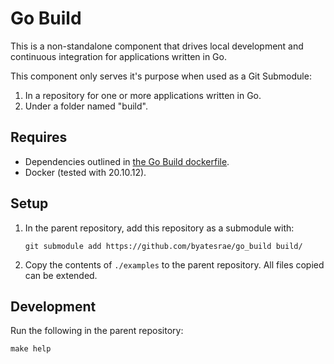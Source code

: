 # Go Build
This is a non-standalone component that drives local development and continuous
integration for applications written in Go.

This component only serves it's purpose when used as a Git Submodule:
1. In a repository for one or more applications written in Go.
1. Under a folder named "build".

## Requires
* Dependencies outlined in [the Go Build dockerfile](https://github.com/byatesrae/docker.go_build/blob/v1.2.0/Dockerfile).
* Docker (tested with 20.10.12).

## Setup
1. In the parent repository, add this repository as a submodule with:
    ```
    git submodule add https://github.com/byatesrae/go_build build/
    ````
1. Copy the contents of `./examples` to the parent repository. All files copied can
be extended.

## Development
Run the following in the parent repository:
```
make help
```